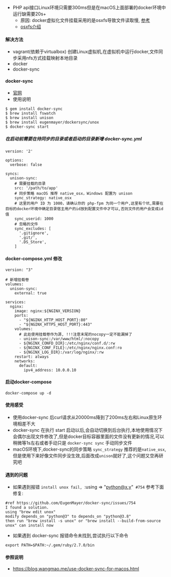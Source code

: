 - PHP api接口Linux环境只需要300ms但是在macOS上面部署的docker环境中运行缺需要20s+
  - 原因: docker虚拟化文件挂载采用的是osxfs导致文件读取慢, [参考](https://forums.docker.com/t/file-access-in-mounted-volumes-extremely-slow-cpu-bound/8076/158)
  - [osxfs介绍](https://docs.docker.com/docker-for-mac/osxfs/#performance-issues-solutions-and-roadmap)

#### 解决方法
- vagrant(依赖于virtualbox) 创建Linux虚拟机,在虚拟机中运行docker,文件同步采用nfs方式挂载映射本地目录
- docker 
- docker-sync

#### docker-sync

- [官网](http://docker-sync.io/)
- 使用说明
```shell
$ gem install docker-sync
$ brew install fswatch
$ brew install unison
$ brew install eugenmayer/dockersync/unox
$ docker-sync start
```

##### 在启动前需要在待同步的目录或者启动的目录新增 docker-sync.yml
```
version: '2'

options:
  verbose: false

syncs:
  unison-sync:
    # 需要挂载的目录
    src: '/path/to/app'
    # 同步策略 macOS 推荐 native_osx，Windows 配置为 unison
    sync_strategy: native_osx
    # 这里的用户 ID 为 1000，请确认你的 php-fpm 为同一个用户,这里有个坑,需要在目标的docker环境中确定目录宿主用户的id放到配置文件中才可以,否则文件的用户会变成id值
    sync_userid: 1000
    # 忽略的文件
    sync_excludes: [
      '.gitignore',
      '.git/',
      '.DS_Store',
    ]
```

#### docker-compose.yml 修改
```
version: "3"

# 新增挂载卷
volumes:
  unison-sync:
    external: true

services:
  nginx:
    image: nginx:${NGINX_VERSION}
    ports:
      - "${NGINX_HTTP_HOST_PORT}:80"
      - "${NGINX_HTTPS_HOST_PORT}:443"
    volumes:
      # 此处使用挂载卷作为源, !!!注意末尾的nocopy一定不能漏掉了
      - unison-sync:/var/www/html/:nocopy
      - ${NGINX_CONFD_DIR}:/etc/nginx/conf.d/:rw
      - ${NGINX_CONF_FILE}:/etc/nginx/nginx.conf:ro
      - ${NGINX_LOG_DIR}:/var/log/nginx/:rw
    restart: always
    networks:
      default:
        ipv4_address: 10.0.0.10
```

#### 启动docker-compose
```
docker-compose up -d
```
#### 使用感受
- 使用docker-sync 后curl请求从20000ms降到了200ms左右和Linux原生环境相差不大
- docker-sync 在执行 start 启动以后,会自动切换到后台执行,本地使用情况下会偶尔出现文件修改了,但是docker目标容器里面的文件没有更新的情况,可以稍微等1s左右或者手动只是 `docker-sync sync` 手动同步文件
- macOS环境下,docker-sync的同步策略 `sync_strategy` 推荐的是`native_osx`,但是使用下来好像文件同步没生效,后面改成`unison`就好了,这个问题又空再研究吧

#### 遇到的问题
- 如果遇到报错 `install unox fail, `:using => "python@x.y"` #754` 参考下面修复:

```
#ref https://github.com/EugenMayer/docker-sync/issues/754
I found a solution.
using "brew edit unox"
modify depends_on "python@3" to depends_on "python@3.8"
then run "brew install -s unox" or "brew install --build-from-source unox" can install now
```

- 如果遇到 docker-sync 报错命令未找到,尝试执行以下命令

```shell
export PATH=$PATH:~/.gem/ruby/2.7.0/bin
```

#### 参照说明
- https://blog.wangmao.me/use-docker-sync-for-macos.html
